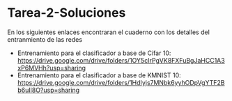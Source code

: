 # Tarea-2-Soluciones

En los siguientes enlaces encontraran el cuaderno con los detalles del entranmiento de las redes 
 - Entrenamiento para el clasificador a base de Cifar 10: https://drive.google.com/drive/folders/1OY5cIrPgVK8FXFuBgJaHCC1A3xP6MVHh?usp=sharing
 - Entrenamiento para el clasificador a base de KMNIST 10: https://drive.google.com/drive/folders/1HdIyjs7MNbk6yyhODpVgYTF2Bb6uIl8O?usp=sharing
